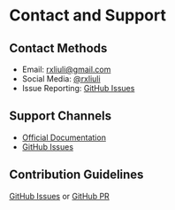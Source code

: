 # Contact and Support

## Contact Methods

- Email: [rxliuli@gmail.com](mailto:rxliuli@gmail.com)
- Social Media: [@rxliuli](https://x.com/rxliuli)
- Issue Reporting: [GitHub Issues](https://github.com/rxliuli/mass-block-twitter/issues)

## Support Channels

- [Official Documentation](http://mass-block-twitter.rxliuli.com/docs/)
- [GitHub Issues](https://github.com/rxliuli/mass-block-twitter/issues)

## Contribution Guidelines

[GitHub Issues](https://github.com/rxliuli/mass-block-twitter/issues) or [GitHub PR](https://github.com/rxliuli/mass-block-twitter/pulls)
